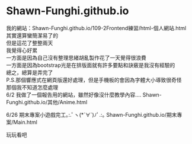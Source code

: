 # Shawn-Funghi.github.io
我的網站：Shawn-Funghi.github.io/109-2Frontend練習/html-個人網站.html  
其實還算蠻簡潔易了的  
但是這花了整整兩天  
我覺得心好累  
一方面是因為自己沒有整理思緒胡亂製作花了一天覺得很浪費  
一方面是因為bootstrap光是在排版面就有許多要點和訣竅是我沒有經驗的  
總之，總算是弄完了   
P.S.那個響應式在網頁版還好處理，但是手機板的會因為字體大小導致很奇怪  
那個我不知道怎麼處理  
6/2
我做了一個報告用的網站，雖然好像沒什麼教學內容....
Shawn-Funghi.github.io/其他/Anime.html

6/26
期末專案小遊戲完工｡:.ﾟヽ(*´∀`)ﾉﾟ.:｡
Shawn-Funghi.github.io/期末專案/Main.html

玩玩看吧
